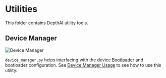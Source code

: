 # Utilities

This folder contains DepthAI utility tools.

## Device Manager

![Device Manager](https://user-images.githubusercontent.com/18037362/170479657-faacd06d-5f7e-4215-a821-005d58a5f379.png)

``device_manager.py`` helps interfacing with the device [Bootloader](https://docs.luxonis.com/projects/api/en/latest/components/bootloader) and bootloader configuration. See [Device Manager Usage](https://docs.luxonis.com/projects/api/en/latest/components/bootloader/#device-manager-usage) to see how to use this utility.
